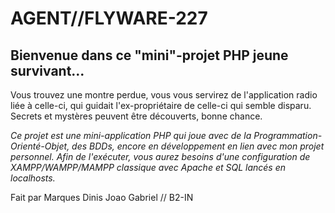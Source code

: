 # AGENT//FLYWARE-227
## Bienvenue dans ce "mini"-projet PHP jeune survivant...
Vous trouvez une montre perdue, vous vous servirez de l'application radio liée à celle-ci, qui guidait l'ex-propriétaire de celle-ci qui semble disparu.<br>
Secrets et mystères peuvent être découverts, bonne chance.

*Ce projet est une mini-application PHP qui joue avec de la Programmation-Orienté-Objet, des BDDs, encore en développement en lien avec mon projet personnel. Afin de l'exécuter, vous aurez besoins d'une configuration de XAMPP/WAMPP/MAMPP classique avec Apache et SQL lancés en localhosts.*

Fait par Marques Dinis Joao Gabriel // B2-IN
